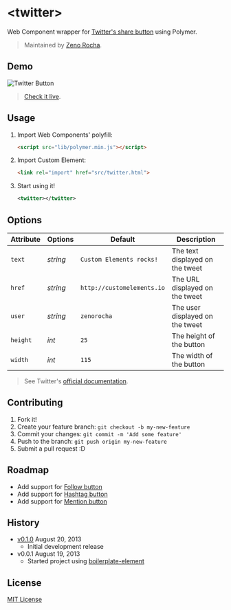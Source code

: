 # &lt;twitter&gt;

Web Component wrapper for [Twitter's share button](https://twitter.com/about/resources/buttons#tweet) using Polymer.

> Maintained by [Zeno Rocha](https://github.com/zenorocha).

## Demo

![Twitter Button](http://zno.io/QtuS/twitter-element.png)

> [Check it live](http://customelements.github.io/twitter-element).

## Usage

1. Import Web Components' polyfill:

	```html
	<script src="lib/polymer.min.js"></script>
	```

2. Import Custom Element:

	```html
	<link rel="import" href="src/twitter.html">
	```

3. Start using it!

	```xml
	<twitter></twitter>
	```

## Options

Attribute | Options  | Default                    | Description
---       | ---      | ---                        | ---
`text`    | *string* | `Custom Elements rocks!`   | The text displayed on the tweet
`href`    | *string* | `http://customelements.io` | The URL displayed on the tweet
`user`    | *string* | `zenorocha`                | The user displayed on the tweet
`height`  | *int*    | `25`                       | The height of the button
`width`   | *int*    | `115`                      | The width of the button

> See Twitter's [official documentation](https://twitter.com/about/resources/buttons).

## Contributing

1. Fork it!
2. Create your feature branch: `git checkout -b my-new-feature`
3. Commit your changes: `git commit -m 'Add some feature'`
4. Push to the branch: `git push origin my-new-feature`
5. Submit a pull request :D

## Roadmap

* Add support for [Follow button](https://twitter.com/about/resources/buttons#follow)
* Add support for [Hashtag button](https://twitter.com/about/resources/buttons#hashtag)
* Add support for [Mention button](https://twitter.com/about/resources/buttons#mention)

## History

* [v0.1.0](https://github.com/customelements/twitter-element/releases/tag/0.1.0) August 20, 2013
	* Initial development release
* v0.0.1 August 19, 2013
	* Started project using [boilerplate-element](https://github.com/customelements/boilerplate-element)

## License

[MIT License](http://opensource.org/licenses/MIT)
